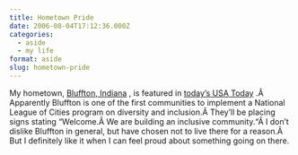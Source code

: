 ```yaml
---
title: Hometown Pride
date: 2006-08-04T17:12:36.000Z
categories:
  - aside
  - my life
format: aside
slug: hometown-pride
---
```

My hometown, [Bluffton, Indiana][1] , is featured in [today’s <span class="caps">USA</span> Today][2] .Â Apparently Bluffton is one of the first communities to implement a National League of Cities program on diversity and inclusion.Â  They’ll be placing signs stating “Welcome.Â  We are building an inclusive community.“Â  I don’t dislike Bluffton in general, but have chosen not to live there for a reason.Â  But I definitely like it when I can feel proud about something going on there.



 [1]: http://en.wikipedia.org/wiki/Bluffton%2C_Indiana
 [2]: http://www.usatoday.com/news/nation/2006-08-03-inclusive-inside_x.htm
